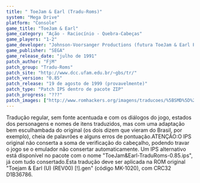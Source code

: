 ```yaml
---
title: " ToeJam & Earl (Tradu-Roms)"
system: "Mega Drive"
platform: "Console"
game_title: "ToeJam & Earl"
game_category: "Ação - Raciocínio - Quebra-Cabeças"
game_players: "1-2"
game_developer: "Johnson-Voorsanger Productions (futura ToeJam & Earl Productions)"
game_publisher: "SEGA"
game_release_date: "julho de 1991"
patch_author: "FjM"
patch_group: "Tradu-Roms"
patch_site: "http://www.dcc.ufam.edu.br/~gbs/tr/"
patch_version: "0.85"
patch_release: "19 de agosto de 1999 (provavelmente)"
patch_type: "Patch IPS dentro de pacote ZIP"
patch_progress: "???"
patch_images: ["http://www.romhackers.org/imagens/traducoes/%5BSMD%5D%20ToeJam%20&%20Earl%20-%20Tradu-Roms%20-%201.png","http://www.romhackers.org/imagens/traducoes/%5BSMD%5D%20ToeJam%20&%20Earl%20-%20Tradu-Roms%20-%202.png","http://www.romhackers.org/imagens/traducoes/%5BSMD%5D%20ToeJam%20&%20Earl%20-%20Tradu-Roms%20-%203.png"]
---
```

Tradução regular, sem fonte acentuada e com os diálogos do jogo, estados dos personagens e nomes de itens traduzidos, mas com uma adaptação bem esculhambada do original (os dois dizem que vieram do Brasil, por exemplo), cheia de palavrões e alguns erros de pontuação.ATENÇÃO:O IPS original não conserta a soma de verificação do cabeçalho, podendo travar o jogo se o emulador não consertar automaticamente. Um IPS alternativo está disponível no pacote com o nome "ToeJam&Earl-TraduRoms-0.85.ips", já com tudo consertado.Esta tradução deve ser aplicada na ROM original "Toejam & Earl (U) (REV00) [!].gen" (código MK-1020), com CRC32 D1B36786.